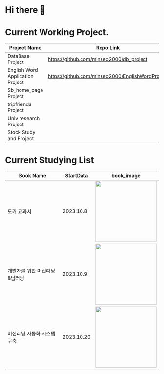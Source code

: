 # Hi there 👋

# Current Working Project.
|Project Name|Repo Link|Start Date|End Data |
|---|---|---|---|
|DataBase Project|https://github.com/minseo2000/db_project|2023.10.13||
|English Word Application Project|https://github.com/minseo2000/EnglishWordProject|2023.10.14||
|Sb_home_page Project| |2023.10.16||
|tripfriends Project||2023.03.16|2023.10.17|
|Univ research Project||2023.06.06||
|Stock Study and Project||2023.10.18(수)||


# Current Studying List
|Book Name|StartData|book_image|
|---|---|---|
|도커 교과서|2023.10.8|<img src="https://github.com/minseo2000/minseo2000/assets/59526414/90545e32-9690-4838-b498-d8b77d3ad98e" width="200">
|개발자를 위한 머신러닝&딥러닝 |2023.10.9 |<img src="https://github.com/minseo2000/minseo2000/assets/59526414/be268d61-3c2d-4725-a50d-c59434b14bb3" width="200">|
|머신러닝 자동화 시스템 구축|2023.10.20|<img src="https://github.com/minseo2000/minseo2000/assets/59526414/3fd72295-beb4-4562-b36d-2a62a82eeea4" width="200">|



<!--
**minseo2000/minseo2000** is a ✨ _special_ ✨ repository because its `README.md` (this file) appears on your GitHub profile.

Here are some ideas to get you started:

- 🔭 I’m currently working on ...
- 🌱 I’m currently learning ...
- 👯 I’m looking to collaborate on ...
- 🤔 I’m looking for help with ...
- 💬 Ask me about ...
- 📫 How to reach me: ...
- 😄 Pronouns: ...
- ⚡ Fun fact: ...
-->
